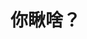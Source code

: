 <!--
 * @Date: 2023-03-29 13:09:36
 * @LastEditors: Zrui
 * @LastEditTime: 2023-04-18 20:25:31
 * @FilePath: /ZruiBlog/README.md
 * @Description: 描述·
-->

# 你瞅啥？
